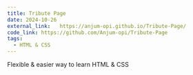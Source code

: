 ```yaml
---
title: Tribute Page
date: 2024-10-26
external_link:   https://anjum-opi.github.io/Tribute-Page/
code_link: https://github.com/Anjum-opi/Tribute-Page
tags:
  - HTML & CSS
---
```


Flexible & easier way to learn HTML & CSS

<!--more-->
